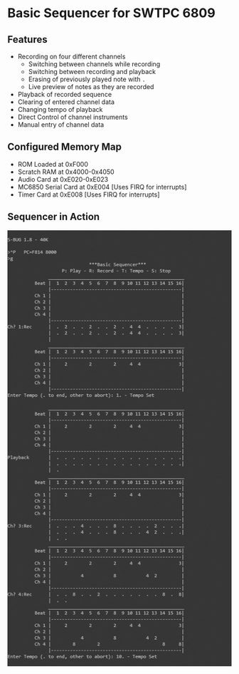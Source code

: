 # Basic Sequencer for SWTPC 6809

## Features
* Recording on four different channels
    * Switching between channels while recording
    * Switching between recording and playback
    * Erasing of previously played note with `.`
    * Live preview of notes as they are recorded
* Playback of recorded sequence
* Clearing of entered channel data
* Changing tempo of playback
* Direct Control of channel instruments
* Manual entry of channel data

## Configured Memory Map
* ROM Loaded at 0xF000
* Scratch RAM at 0x4000-0x4050
* Audio Card at 0xE020-0xE023
* MC6850 Serial Card at 0xE004 [Uses FIRQ for interrupts]
* Timer Card at 0xE008 [Uses FIRQ for interrupts]

## Sequencer in Action
![Sequencer Screenshot](screenshot.png)
